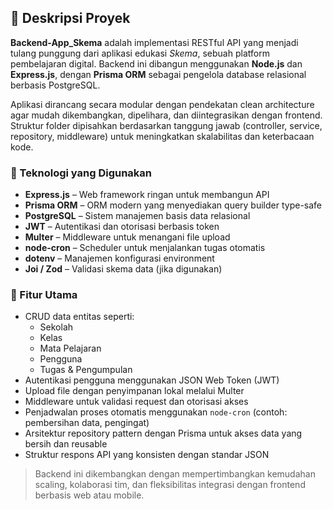 ## 📌 Deskripsi Proyek

**Backend-App_Skema** adalah implementasi RESTful API yang menjadi tulang punggung dari aplikasi edukasi *Skema*, sebuah platform pembelajaran digital. Backend ini dibangun menggunakan **Node.js** dan **Express.js**, dengan **Prisma ORM** sebagai pengelola database relasional berbasis PostgreSQL.

Aplikasi dirancang secara modular dengan pendekatan clean architecture agar mudah dikembangkan, dipelihara, dan diintegrasikan dengan frontend. Struktur folder dipisahkan berdasarkan tanggung jawab (controller, service, repository, middleware) untuk meningkatkan skalabilitas dan keterbacaan kode.

### 🔧 Teknologi yang Digunakan
- **Express.js** – Web framework ringan untuk membangun API
- **Prisma ORM** – ORM modern yang menyediakan query builder type-safe
- **PostgreSQL** – Sistem manajemen basis data relasional
- **JWT** – Autentikasi dan otorisasi berbasis token
- **Multer** – Middleware untuk menangani file upload
- **node-cron** – Scheduler untuk menjalankan tugas otomatis
- **dotenv** – Manajemen konfigurasi environment
- **Joi / Zod** – Validasi skema data (jika digunakan)

### 🧩 Fitur Utama
- CRUD data entitas seperti:
  - Sekolah
  - Kelas
  - Mata Pelajaran
  - Pengguna
  - Tugas & Pengumpulan
- Autentikasi pengguna menggunakan JSON Web Token (JWT)
- Upload file dengan penyimpanan lokal melalui Multer
- Middleware untuk validasi request dan otorisasi akses
- Penjadwalan proses otomatis menggunakan `node-cron` (contoh: pembersihan data, pengingat)
- Arsitektur repository pattern dengan Prisma untuk akses data yang bersih dan reusable
- Struktur respons API yang konsisten dengan standar JSON

> Backend ini dikembangkan dengan mempertimbangkan kemudahan scaling, kolaborasi tim, dan fleksibilitas integrasi dengan frontend berbasis web atau mobile.


